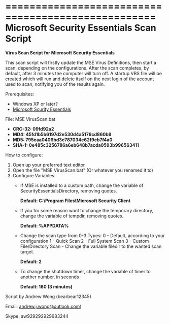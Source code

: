 ===================================================
Microsoft Security Essentials Scan Script
===================================================

**Virus Scan Script for Microsoft Security Essentials**


This scan script will firstly update the MSE Virus Definitions, then start a scan, depending on the configurations.
After the scan completes, by default, after 3 minutes the computer will turn off. A startup VBS file will be created which will run and delete itself on the next login of the account used to scan, notifying you of the results again.


Prerequisites: 
- Windows XP or later?
- [Microsoft Scurity Essentials](http://windows.microsoft.com/en-au/windows/security-essentials-download)


File: MSE VirusScan.bat
- **CRC-32: 09fd92a2**
- **MD4: 45fd1b5b6197d2e530d4a5176cd860b9**
- **MD5: 795eaa0406bd3c787034e62f9cb7f4a0**
- **SHA-1: 0e485c3256786a6eb648b7acda0593b996563411**


How to configure:
1. Open up your preferred text editor
2. Open the file "MSE VirusScan.bat" (Or whatever you renamed it to)
3. Configure Variables
   - If MSE is installed to a custom path, change the variable of SecurityEssentialsDirectory, removing quotes.

     **Default: C:\Program Files\Microsoft Security Client**
   - If you for some reason want to change the temporary directory, change the variable of tempdir, removing quotes.

     **Default: %APPDATA%**
   - Change the scan type from 0-3
     Types:
       0 - Default, according to your configuration
       1 - Quick Scan
       2 - Full System Scan
       3 - Custom File/Directory Scan
         - Change the variable filedir to the wanted scan target.

     **Default: 2**
   - To change the shutdown timer, change the variable of timer to another number, in seconds

     **Default: 180 (3 minutes)**




Script by Andrew Wong (bearbear12345)

Email: andrew.j.wong@outlook.com)

Skype: aw929292929683244
